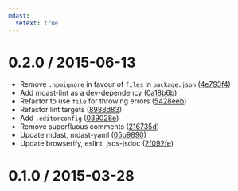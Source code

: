 ```yaml
---
mdast:
  setext: true
---
```


<!--lint disable no-multiple-toplevel-headings-->

0.2.0 / 2015-06-13
==================

*   Remove `.npmignore` in favour of `files` in `package.json` ([4e793f4](https://github.com/wooorm/mdast-yaml-config/commit/4e793f4))
*   Add mdast-lint as a dev-dependency ([0a18b6b](https://github.com/wooorm/mdast-yaml-config/commit/0a18b6b))
*   Refactor to use `file` for throwing errors ([5428eeb](https://github.com/wooorm/mdast-yaml-config/commit/5428eeb))
*   Refactor lint targets ([8988d83](https://github.com/wooorm/mdast-yaml-config/commit/8988d83))
*   Add `.editorconfig` ([039028e](https://github.com/wooorm/mdast-yaml-config/commit/039028e))
*   Remove superfluous comments ([216735d](https://github.com/wooorm/mdast-yaml-config/commit/216735d))
*   Update mdast, mdast-yaml ([05b9890](https://github.com/wooorm/mdast-yaml-config/commit/05b9890))
*   Update browserify, eslint, jscs-jsdoc ([2f092fe](https://github.com/wooorm/mdast-yaml-config/commit/2f092fe))

0.1.0 / 2015-03-28
==================

